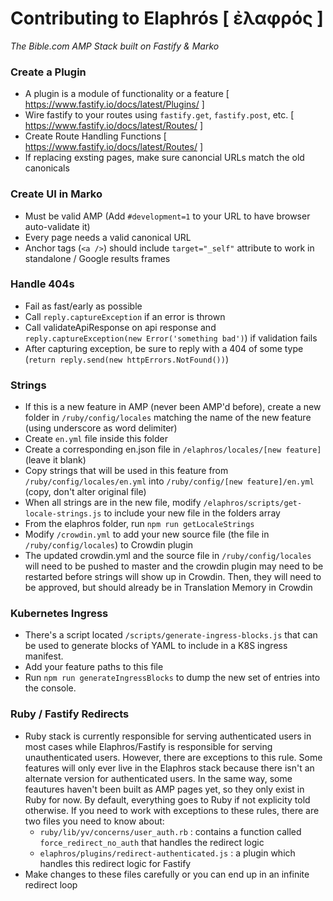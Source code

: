 # Contributing to Elaphrós [ ἐλαφρός ]
_The Bible.com AMP Stack built on Fastify & Marko_


### Create a Plugin
 - A plugin is a module of functionality or a feature [ https://www.fastify.io/docs/latest/Plugins/ ]
 - Wire fastify to your routes using `fastify.get`, `fastify.post`, etc. [ https://www.fastify.io/docs/latest/Routes/ ]
 - Create Route Handling Functions [ https://www.fastify.io/docs/latest/Routes/ ]
 - If replacing exsting pages, make sure canoncial URLs match the old canonicals

### Create UI in Marko
 - Must be valid AMP (Add `#development=1` to your URL to have browser auto-validate it)
 - Every page needs a valid canonical URL
 - Anchor tags (`<a />`) should include `target="_self"` attribute to work in standalone / Google results frames

### Handle 404s
 - Fail as fast/early as possible
 - Call `reply.captureException` if an error is thrown
 - Call validateApiResponse on api response and `reply.captureException(new Error('something bad')`) if validation fails
 - After capturing exception, be sure to reply with a 404 of some type (`return reply.send(new httpErrors.NotFound())`)

### Strings
 - If this is a new feature in AMP (never been AMP'd before), create a new folder in `/ruby/config/locales` matching the name of the new feature (using underscore as word delimiter)
 - Create `en.yml` file inside this folder
 - Create a corresponding en.json file in `/elaphros/locales/[new feature]` (leave it blank)
 - Copy strings that will be used in this feature from `/ruby/config/locales/en.yml` into `/ruby/config/[new feature]/en.yml` (copy, don't alter original file)
 - When all strings are in the new file, modify `/elaphros/scripts/get-locale-strings.js` to include your new file in the folders array
 - From the elaphros folder, run `npm run getLocaleStrings`
 - Modify `/crowdin.yml` to add your new source file (the file in `/ruby/config/locales`) to Crowdin plugin
 - The updated crowdin.yml and the source file in `/ruby/config/locales` will need to be pushed to master and the crowdin plugin may need to be restarted before strings will show up in Crowdin. Then, they will need to be approved, but should already be in Translation Memory in Crowdin

### Kubernetes Ingress
 - There's a script located `/scripts/generate-ingress-blocks.js` that can be used to generate blocks of YAML to include in a K8S ingress manifest.
 - Add your feature paths to this file 
 - Run `npm run generateIngressBlocks` to dump the new set of entries into the console.

### Ruby / Fastify Redirects
 - Ruby stack is currently responsible for serving authenticated users in most cases while Elaphros/Fastify is responsible for serving unauthenticated users. However, there are exceptions to this rule. Some features will only ever live in the Elaphros stack because there isn't an alternate version for authenticated users. In the same way, some feautures haven't been built as AMP pages yet, so they only exist in Ruby for now. By default, everything goes to Ruby if not explicity told otherwise. If you need to work with exceptions to these rules, there are two files you need to know about:
    - `ruby/lib/yv/concerns/user_auth.rb` : contains a function called `force_redirect_no_auth` that handles the redirect logic
    - `elaphros/plugins/redirect-authenticated.js` : a plugin which handles this redirect logic for Fastify
 - Make changes to these files carefully or you can end up in an infinite redirect loop
